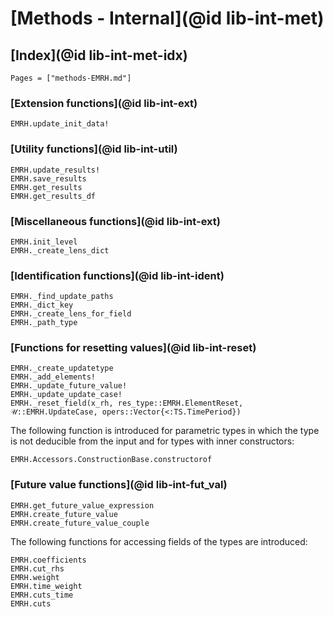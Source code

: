 # [Methods - Internal](@id lib-int-met)

## [Index](@id lib-int-met-idx)

```@index
Pages = ["methods-EMRH.md"]
```

### [Extension functions](@id lib-int-ext)

```@docs
EMRH.update_init_data!
```

### [Utility functions](@id lib-int-util)

```@docs
EMRH.update_results!
EMRH.save_results
EMRH.get_results
EMRH.get_results_df
```

### [Miscellaneous functions](@id lib-int-ext)

```@docs
EMRH.init_level
EMRH._create_lens_dict
```

### [Identification functions](@id lib-int-ident)

```@docs
EMRH._find_update_paths
EMRH._dict_key
EMRH._create_lens_for_field
EMRH._path_type
```

### [Functions for resetting values](@id lib-int-reset)

```@docs
EMRH._create_updatetype
EMRH._add_elements!
EMRH._update_future_value!
EMRH._update_update_case!
EMRH._reset_field(x_rh, res_type::EMRH.ElementReset, 𝒰::EMRH.UpdateCase, opers::Vector{<:TS.TimePeriod})
```

The following function is introduced for parametric types in which the type is not deducible from the input and for types with inner constructors:

```@docs
EMRH.Accessors.ConstructionBase.constructorof
```

### [Future value functions](@id lib-int-fut_val)

```@docs
EMRH.get_future_value_expression
EMRH.create_future_value
EMRH.create_future_value_couple
```

The following functions for accessing fields of the types are introduced:

```@docs
EMRH.coefficients
EMRH.cut_rhs
EMRH.weight
EMRH.time_weight
EMRH.cuts_time
EMRH.cuts
```
